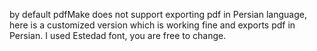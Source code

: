 by default pdfMake does not support exporting pdf in Persian language, here is a customized version which is working fine and exports pdf in Persian. I used Estedad font, you are free to change.
